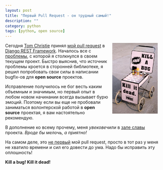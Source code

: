 ```yaml
---
layout: post
title: "Первый Pull Request - он трудный самый!"
description: ""
category: python
tags: [python, open source]
---
```



<img style="float:right;margin:0 10px 0 10px;height: 230px;" src="/images/kill_bugs.jpg" alt="kill_bugs"/>

Сегодня [Tom Christie](https://github.com/tomchristie) принял [мой pull request](https://github.com/tomchristie/django-rest-framework/pull/1397) в [Django REST Framework](http://www.django-rest-framework.org/). Началось все с [проблемы](https://github.com/tomchristie/django-rest-framework/issues/1386), с которой я столкнулся в своем текущем проект. Быстро выяснив, что источник проблемы кроется в сторонней библиотеке, я решил попробовать свои силы в написании bugfix-ов для **open source** проектов.

Исправление получилось не бог весть каким объемным и значимым, но первый опыт в любом новом начинании всегда вызывает бурю эмоций. Поэтому если вы еще не пробовали заниматься волонтерской работой в **open source** проектая, я вам настоятельно рекомендую.

В дополнение ко всему прочему, меня *увековечили* в [зале славы](https://github.com/tomchristie/django-rest-framework/blob/master/docs/topics/credits.md) проекта. *Вроде бы мелочь, а приятно!*

На самом деле, это [не первый](https://github.com/celery/celery/pull/1608) мой pull request, просто в тот раз у меня не хватило времени и сил его довести до ума. Надо бы исправить эту оплошность! 

**Kill a bug! Kill it dead!**
